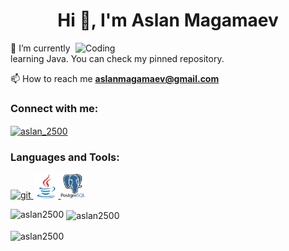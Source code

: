 <h1 align="center">Hi 👋, I'm Aslan Magamaev</h1>
<img align="right" alt="Coding" width="400" src="https://cdn.dribbble.com/users/1162077/screenshots/3848914/programmer.gif">

🌱 I’m currently learning Java. You can check my pinned repository.
   
📫 How to reach me **aslanmagamaev@gmail.com**

<h3 align="left">Connect with me:</h3>
<p align="left">
<a href="https://www.leetcode.com/aslan_2500" target="blank"><img align="center" src="https://raw.githubusercontent.com/rahuldkjain/github-profile-readme-generator/master/src/images/icons/Social/leet-code.svg" alt="aslan_2500" height="30" width="40" /></a>
</p>

<h3 align="left">Languages and Tools:</h3>
<p align="left"> <a href="https://git-scm.com/" target="_blank" rel="noreferrer"> <img src="https://www.vectorlogo.zone/logos/git-scm/git-scm-icon.svg" alt="git" width="40" height="40"/> </a> <a href="https://www.java.com" target="_blank" rel="noreferrer"> <img src="https://raw.githubusercontent.com/devicons/devicon/master/icons/java/java-original.svg" alt="java" width="40" height="40"/> </a> <a href="https://www.postgresql.org" target="_blank" rel="noreferrer"> <img src="https://raw.githubusercontent.com/devicons/devicon/master/icons/postgresql/postgresql-original-wordmark.svg" alt="postgresql" width="40" height="40"/> </a> </p>

<p><img align="left" src="https://github-readme-stats.vercel.app/api/top-langs?username=aslan2500&show_icons=true&locale=en&layout=compact" alt="aslan2500" /></p>

<p>&nbsp;<img align="center" src="https://github-readme-stats.vercel.app/api?username=aslan2500&show_icons=true&locale=en" alt="aslan2500" /></p>

<p><img align="center" src="https://github-readme-streak-stats.herokuapp.com/?user=aslan2500&" alt="aslan2500" /></p>
